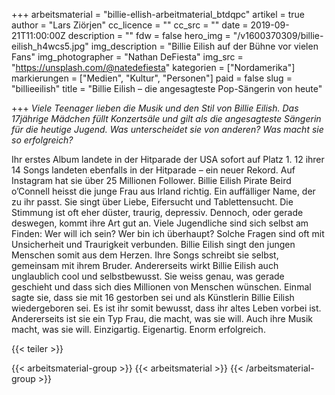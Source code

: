 +++
arbeitsmaterial = "billie-ellish-arbeitmaterial_btdqpc"
artikel = true
author = "Lars Ziörjen"
cc_licence = ""
cc_src = ""
date = 2019-09-21T11:00:00Z
description = ""
fdw = false
hero_img = "/v1600370309/billie-eilish_h4wcs5.jpg"
img_description = "Billie Eilish auf der Bühne vor vielen Fans"
img_photographer = "Nathan DeFiesta"
img_src = "https://unsplash.com/@natedefiesta"
kategorien = ["Nordamerika"]
markierungen = ["Medien", "Kultur", "Personen"]
paid = false
slug = "billieeilish"
title = "Billie Eilish – die angesagteste Pop-Sängerin von heute"

+++
_Viele Teenager lieben die Musik und den Stil von Billie Eilish. Das 17jährige Mädchen füllt Konzertsäle und gilt als die angesagteste Sängerin für die heutige Jugend. Was unterscheidet sie von anderen? Was macht sie so erfolgreich?_

Ihr erstes Album landete in der Hitparade der USA sofort auf Platz 1. 12 ihrer 14 Songs landeten ebenfalls in der Hitparade – ein neuer Rekord. Auf Instagram hat sie über 25 Millionen Follower. Billie Eilish Pirate Beird o’Connell heisst die junge Frau aus Irland richtig. Ein auffälliger Name, der zu ihr passt. Sie singt über Liebe, Eifersucht und Tablettensucht. Die Stimmung ist oft eher düster, traurig, depressiv. Dennoch, oder gerade deswegen, kommt ihre Art gut an. Viele Jugendliche sind sich selbst am Finden: Wer will ich sein? Wer bin ich überhaupt? Solche Fragen sind oft mit Unsicherheit und Traurigkeit verbunden. Billie Eilish singt den jungen Menschen somit aus dem Herzen. Ihre Songs schreibt sie selbst, gemeinsam mit ihrem Bruder. Andererseits wirkt Billie Eilish auch unglaublich cool und selbstbewusst. Sie weiss genau, was gerade geschieht und dass sich dies Millionen von Menschen wünschen. Einmal sagte sie, dass sie mit 16 gestorben sei und als Künstlerin Billie Eilish wiedergeboren sei. Es ist ihr somit bewusst, dass ihr altes Leben vorbei ist. Andererseits ist sie ein Typ Frau, die macht, was sie will. Auch ihre Musik macht, was sie will. Einzigartig. Eigenartig. Enorm erfolgreich.

{{< teiler >}}

{{< arbeitsmaterial-group >}}
{{< arbeitsmaterial >}}
{{< /arbeitsmaterial-group >}}
